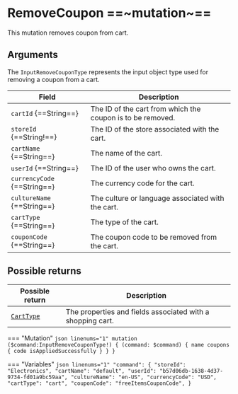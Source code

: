 # RemoveCoupon ==~mutation~==

This mutation removes coupon from cart.

## Arguments

The `InputRemoveCouponType` represents the input object type used for removing a coupon from a cart. 

| Field                            | Description                                                        |
|--------------------------------|--------------------------------------------------------------------|
| `cartId` {==String==}           | The ID of the cart from which the coupon is to be removed.            |
| `storeId` {==String!==}        | The ID of the store associated with the cart.                         |
| `cartName` {==String==}         | The name of the cart.                                                |
| `userId` {==String==}           | The ID of the user who owns the cart.                                 |
| `currencyCode` {==String==}     | The currency code for the cart.                                      |
| `cultureName` {==String==}      | The culture or language associated with the cart.                     |
| `cartType` {==String==}         | The type of the cart.                                                |
| `couponCode` {==String==}     | The coupon code to be removed from the cart.                         |

## Possible returns

| Possible return                                          	| Description                                                 	|
|---------------------------------------------------------	|------------------------------------------------------------	|
| [`CartType`](../objects/cart-type.md)                   	|  The properties and fields associated with a shopping cart.  	|


=== "Mutation"
    ```json linenums="1"
    mutation ($command:InputRemoveCouponType!)
    {
        (command: $command)
        {
            name
            coupons
            {
                code
                isAppliedSuccessfully
            }
        }
    }
    ```

=== "Variables"
    ```json linenums="1"
    "command": {
        "storeId": "Electronics",
        "cartName": "default",
        "userId": "b57d06db-1638-4d37-9734-fd01a9bc59aa",
        "cultureName": "en-US",
        "currencyCode": "USD",
        "cartType": "cart",
        "couponCode": "freeItemsCouponCode",
    }
    ```